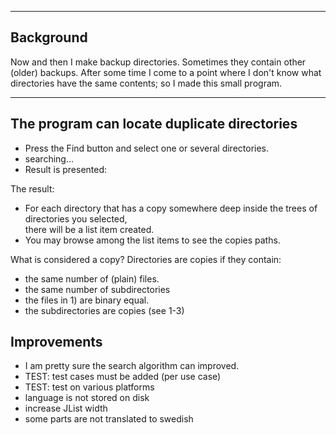 
----------
Background
----------
Now and then I make backup directories. Sometimes they contain other (older) backups.
After some time I come to a point where I don't know what directories have the same contents;
so I made this small program.

--------------------------------------------
The program can locate duplicate directories
--------------------------------------------

- Press the Find button and select one or several directories.
- searching...
- Result is presented:

The result:
- For each directory that has a copy somewhere deep inside the trees of directories you selected,  
  there will be a list item created.
- You may browse among the list items to see the copies paths.

What is considered a copy?
Directories are copies if they contain:
- the same number of (plain) files.
- the same number of subdirectories
- the files in 1) are binary equal.
- the subdirectories are copies (see 1-3)

Improvements
------------
- I am pretty sure the search algorithm can improved.
- TEST: test cases must be added (per use case)
- TEST: test on various platforms
- language is not stored on disk
- increase JList width
- some parts are not translated to swedish

